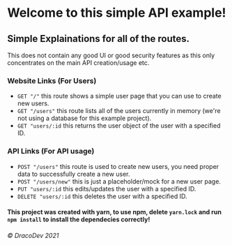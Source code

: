 # Welcome to this simple API example!

## Simple Explainations for all of the routes.

<warn> This does not contain any good UI or good security features as this only concentrates on the main API creation/usage etc.</warn>


### Website Links (For Users)
- `GET "/"` this route shows a simple user page that you can use to create new users.
- `GET "/users"` this route lists all of the users currently in memory (we're not using a database for this example project).
- `GET "users/:id` this returns the user object of the user with a specified ID.
### API Links (For API usage)
- `POST "/users"` this route is used to create new users, you need proper data to successfully create a new user.
- `POST "/users/new"` this is just a placeholder/mock for a new user page.
- `PUT "users/:id` this edits/updates the user with a specified ID.
- `DELETE "users/:id` this deletes the user with a specified ID.

#### This project was created with yarn, to use npm, delete `yarn.lock` and run `npm install` to install the dependecies correctly!

###### © DracoDev 2021